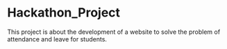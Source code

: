 # Hackathon_Project
This project is about the development of a website to solve the problem of attendance and leave for students.
